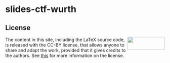 # slides-ctf-wurth

## License

<a href="https://creativecommons.org/licenses/by/4.0/"><img decoding="async" src="https://mirrors.creativecommons.org/presskit/buttons/88x31/png/by.png" width="118" height="41" align="right"></a>

The content in this site, including the LaTeX source code, is released with the CC-BY license, that
allows anyone to share and adapt the work, provided that it gives credits to the authors. See [this](https://creativecommons.org/licenses/by/4.0/) for more information on the license.
